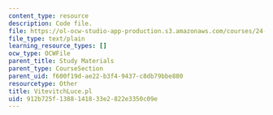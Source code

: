 ```yaml
---
content_type: resource
description: Code file.
file: https://ol-ocw-studio-app-production.s3.amazonaws.com/courses/24-964-topics-in-phonology-fall-2004/912b725f1388141833e2822e3350c09e_VitevitchLuce.pl
file_type: text/plain
learning_resource_types: []
ocw_type: OCWFile
parent_title: Study Materials
parent_type: CourseSection
parent_uid: f600f19d-ae22-b3f4-9437-c8db79bbe880
resourcetype: Other
title: VitevitchLuce.pl
uid: 912b725f-1388-1418-33e2-822e3350c09e
---
```

